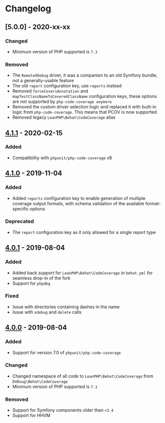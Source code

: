 # Changelog

## [5.0.0] - 2020-xx-xx
### Changed
 - Minimum version of PHP supported is `7.3`
### Removed
 - The `RemoteXDebug` driver, it was a companion to an old Symfony bundle, not a generally-usable feature
 - The old `report` configuration key, use `reports` instead
 - Removed `forceCoversAnnotation` and `mapTestClassNameToCoveredClassName` configuration keys, these options are not supported by `php-code-coverage anymore`
 - Removed the custom driver selection logic and replaced it with built-in logic from `php-code-coverage`. This means that PCOV is now supported
 - Removed legacy `LeanPHP\Behat\CodeCoverage` alias

## [4.1.1] - 2020-02-15
### Added
 - Compatibility with `phpunit/php-code-coverage` v8

## [4.1.0] - 2019-11-04
### Added
 - Added `reports` configuration key to enable generation of multiple coverage output formats, with schema validation of the available format-specific options
### Deprecated
 - The `report` configuration key as it only allowed for a single report type

## [4.0.1] - 2019-08-04
### Added
 - Added back support for `LeanPHP\Behat\CodeCoverage` in `behat.yml` for seamless drop-in of the fork
 - Support for `phpdbg`
### Fixed
 - Issue with directories containing dashes in the name
 - Issue with `xdebug` and `delete` calls

## [4.0.0] - 2019-08-04
### Added
 - Support for version 7.0 of `phpunit/php-code-coverage`
### Changed
 - Changed namespace of all code to `LeanPHP\Behat\CodeCoverage` from `DVDoug\Behat\CodeCoverage`
 - Minimum version of PHP supported is `7.1`
### Removed
 - Support for Symfony components older than `<3.4`
 - Support for HHVM

[Unreleased]: https://github.com/dvdoug/behat-code-coverage/compare/v4.1.1...master
[4.1.1]: https://github.com/dvdoug/behat-code-coverage/compare/v4.1.0...v4.1.1
[4.1.0]: https://github.com/dvdoug/behat-code-coverage/compare/v4.0.1...v4.1.0
[4.0.1]: https://github.com/dvdoug/behat-code-coverage/compare/v4.0.0...v4.0.1
[4.0.0]: https://github.com/dvdoug/behat-code-coverage/compare/v3.4.1...v4.0.0
